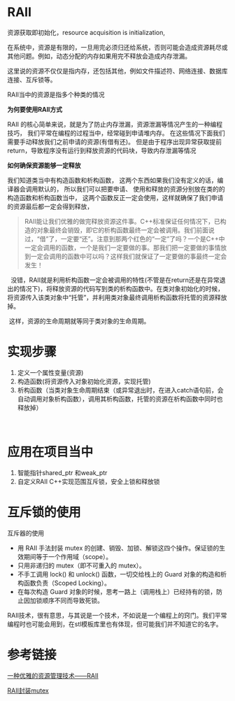 # RAII
资源获取即初始化，resource acquisition is initialization, 


在系统中，资源是有限的，一旦用完必须归还给系统，否则可能会造成资源耗尽或其他问题。例如，动态分配的内存如果用完不释放会造成内存泄漏。

这里说的资源不仅仅是指内存，还包括其他，例如文件描述符、网络连接、数据库连接、互斥锁等。

RAII当中的资源是指多个种类的情况

**为何要使用RAII方式**

RAII 的核心简单来说，就是为了防止内存泄漏，资源泄漏等情况产生的一种编程技巧， 我们平常在编程的过程当中，经常碰到申请堆内存。 在这些情况下面我们需要手动释放我们之前申请的资源(有借有还)。 但是由于程序出现异常获取提前return，导致程序没有运行到释放资源的代码块，导致内存泄漏等情况


**如何确保资源能够一定释放**

我们知道类当中有构造函数和析构函数， 这两个东西如果我们没有定义的话，编译器会调用默认的， 所以我们可以把要申请、 使用和释放的资源分别放在类的的构造函数和析构函数当中， 这两个函数反正一定会使用，这样就确保了我们申请的资源最后都一定会得到释放，

>RAII能让我们优雅的做完释放资源这件事。C++标准保证任何情况下，已构造的对象最终会销毁，即它的析构函数最终一定会被调用。我们前面说过，“借”了，一定要“还”。注意到那两个红色的“一定”了吗？一个是C++中一定会调用的函数，一个是我们一定要做的事。那我们把一定要做的事情放到一定会调用的函数中可以吗？这样我们就保证了一定要做的事最终一定会发生！

   没错，RAII就是利用析构函数一定会被调用的特性(不管是在return还是在异常退出的情况下)，将释放资源的代码写到类的析构函数中。在类对象初始化的时候，将资源传入该类对象中“托管”，并利用类对象最终调用析构函数将托管的资源释放掉。

 这样，资源的生命周期就等同于类对象的生命周期。
 
 
 
# 实现步骤
1. 定义一个属性变量(资源)
2. 构造函数(将资源传入对象初始化资源，实现托管)
3. 析构函数（当类对象生命周期结束（或异常退出时，在进入catch语句前，会自动调用对象析构函数），调用其析构函数，托管的资源在析构函数中同时也释放掉）


 



# 应用在项目当中
1. 智能指针shared_ptr 和weak_ptr
2. 自定义RAII C++实现范围互斥锁，安全上锁和释放锁



# 互斥锁的使用

互斥器的使用

- 用 RAII 手法封装 mutex 的创建、销毁、加锁、解锁这四个操作。保证锁的生效期间等于一个作用域（scope）。
- 只用非递归的 mutex（即不可重入的 mutex）。
- 不手工调用 lock() 和 unlock() 函数，一切交给栈上的 Guard 对象的构造和析构函数负责（Scoped Locking）。
- 在每次构造 Guard 对象的时候，思考一路上（调用栈上）已经持有的锁，防止因加锁顺序不同而导致死锁。


RAII技术，很有意思，与其说是一个技术，不如说是一个编程上的窍门。我们平常编程时也可能会用到，在stl模板库里也有体现，但可能我们并不知道它的名字。


# 参考链接
[一种优雅的资源管理技术——RAII ](https://blog.csdn.net/u013378438/article/details/30336333)

[RAII封装mutex ](https://blog.csdn.net/liuxuejiang158blog/article/details/10953305)
